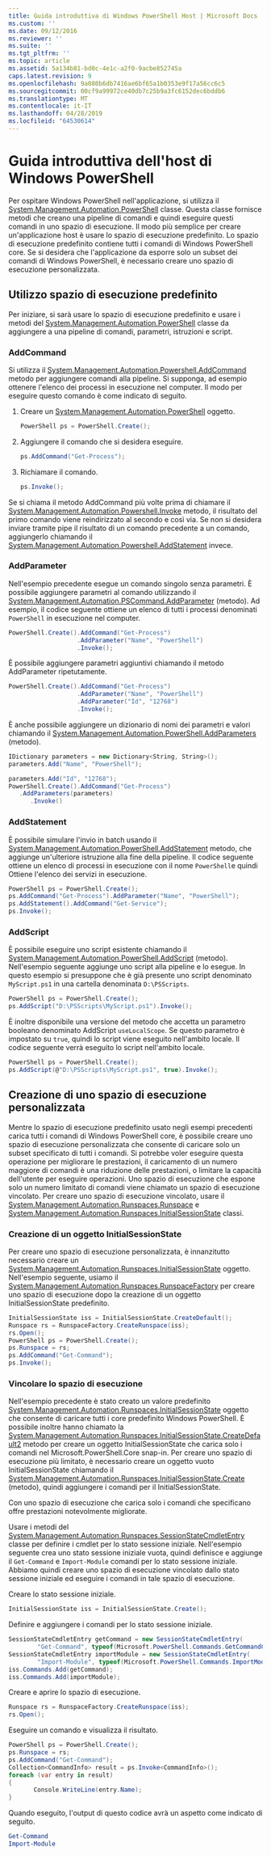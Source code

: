 ```yaml
---
title: Guida introduttiva di Windows PowerShell Host | Microsoft Docs
ms.custom: ''
ms.date: 09/12/2016
ms.reviewer: ''
ms.suite: ''
ms.tgt_pltfrm: ''
ms.topic: article
ms.assetid: 5a134b81-bd0c-4e1c-a2f0-9acbe852745a
caps.latest.revision: 9
ms.openlocfilehash: 9a080b6db7416ae6bf65a1b0353e9f17a56cc6c5
ms.sourcegitcommit: 00cf9a99972ce40db7c25b9a3fc6152dec6bddb6
ms.translationtype: MT
ms.contentlocale: it-IT
ms.lasthandoff: 04/28/2019
ms.locfileid: "64530614"
---
```

# <a name="windows-powershell-host-quickstart"></a>Guida introduttiva dell'host di Windows PowerShell

Per ospitare Windows PowerShell nell'applicazione, si utilizza il [System.Management.Automation.PowerShell](/dotnet/api/System.Management.Automation.PowerShell) classe.
Questa classe fornisce metodi che creano una pipeline di comandi e quindi eseguire questi comandi in uno spazio di esecuzione.
Il modo più semplice per creare un'applicazione host è usare lo spazio di esecuzione predefinito.
Lo spazio di esecuzione predefinito contiene tutti i comandi di Windows PowerShell core.
Se si desidera che l'applicazione da esporre solo un subset dei comandi di Windows PowerShell, è necessario creare uno spazio di esecuzione personalizzata.

## <a name="using-the-default-runspace"></a>Utilizzo spazio di esecuzione predefinito

Per iniziare, si sarà usare lo spazio di esecuzione predefinito e usare i metodi del [System.Management.Automation.PowerShell](/dotnet/api/System.Management.Automation.PowerShell) classe da aggiungere a una pipeline di comandi, parametri, istruzioni e script.

### <a name="addcommand"></a>AddCommand

Si utilizza il [System.Management.Automation.Powershell.AddCommand](/dotnet/api/System.Management.Automation.PowerShell.AddCommand) metodo per aggiungere comandi alla pipeline.
Si supponga, ad esempio ottenere l'elenco dei processi in esecuzione nel computer.
Il modo per eseguire questo comando è come indicato di seguito.

1. Creare un [System.Management.Automation.PowerShell](/dotnet/api/System.Management.Automation.PowerShell) oggetto.

   ```csharp
   PowerShell ps = PowerShell.Create();
   ```

2. Aggiungere il comando che si desidera eseguire.

   ```csharp
   ps.AddCommand("Get-Process");
   ```

3. Richiamare il comando.

   ```csharp
   ps.Invoke();
   ```

Se si chiama il metodo AddCommand più volte prima di chiamare il [System.Management.Automation.Powershell.Invoke](/dotnet/api/System.Management.Automation.PowerShell.Invoke) metodo, il risultato del primo comando viene reindirizzato al secondo e così via.
Se non si desidera inviare tramite pipe il risultato di un comando precedente a un comando, aggiungerlo chiamando il [System.Management.Automation.Powershell.AddStatement](/dotnet/api/System.Management.Automation.PowerShell.AddStatement) invece.

### <a name="addparameter"></a>AddParameter

Nell'esempio precedente esegue un comando singolo senza parametri.
È possibile aggiungere parametri al comando utilizzando il [System.Management.Automation.PSCommand.AddParameter](/dotnet/api/System.Management.Automation.PSCommand.AddParameter) (metodo).
Ad esempio, il codice seguente ottiene un elenco di tutti i processi denominati `PowerShell` in esecuzione nel computer.

```csharp
PowerShell.Create().AddCommand("Get-Process")
                   .AddParameter("Name", "PowerShell")
                   .Invoke();
```

È possibile aggiungere parametri aggiuntivi chiamando il metodo AddParameter ripetutamente.

```csharp
PowerShell.Create().AddCommand("Get-Process")
                   .AddParameter("Name", "PowerShell")
                   .AddParameter("Id", "12768")
                   .Invoke();
```

È anche possibile aggiungere un dizionario di nomi dei parametri e valori chiamando il [System.Management.Automation.PowerShell.AddParameters](/dotnet/api/System.Management.Automation.PowerShell.AddParameters) (metodo).

```csharp
IDictionary parameters = new Dictionary<String, String>();
parameters.Add("Name", "PowerShell");

parameters.Add("Id", "12768");
PowerShell.Create().AddCommand("Get-Process")
   .AddParameters(parameters)
      .Invoke()

```

### <a name="addstatement"></a>AddStatement

È possibile simulare l'invio in batch usando il [System.Management.Automation.PowerShell.AddStatement](/dotnet/api/System.Management.Automation.PowerShell.AddStatement) metodo, che aggiunge un'ulteriore istruzione alla fine della pipeline.
Il codice seguente ottiene un elenco di processi in esecuzione con il nome `PowerShell`e quindi Ottiene l'elenco dei servizi in esecuzione.

```csharp
PowerShell ps = PowerShell.Create();
ps.AddCommand("Get-Process").AddParameter("Name", "PowerShell");
ps.AddStatement().AddCommand("Get-Service");
ps.Invoke();
```

### <a name="addscript"></a>AddScript

È possibile eseguire uno script esistente chiamando il [System.Management.Automation.PowerShell.AddScript](/dotnet/api/System.Management.Automation.PowerShell.AddScript) (metodo).
Nell'esempio seguente aggiunge uno script alla pipeline e lo esegue.
In questo esempio si presuppone che è già presente uno script denominato `MyScript.ps1` in una cartella denominata `D:\PSScripts`.

```csharp
PowerShell ps = PowerShell.Create();
ps.AddScript("D:\PSScripts\MyScript.ps1").Invoke();
```

È inoltre disponibile una versione del metodo che accetta un parametro booleano denominato AddScript `useLocalScope`.
Se questo parametro è impostato su `true`, quindi lo script viene eseguito nell'ambito locale.
Il codice seguente verrà eseguito lo script nell'ambito locale.

```csharp
PowerShell ps = PowerShell.Create();
ps.AddScript(@"D:\PSScripts\MyScript.ps1", true).Invoke();
```

## <a name="creating-a-custom-runspace"></a>Creazione di uno spazio di esecuzione personalizzata

Mentre lo spazio di esecuzione predefinito usato negli esempi precedenti carica tutti i comandi di Windows PowerShell core, è possibile creare uno spazio di esecuzione personalizzata che consente di caricare solo un subset specificato di tutti i comandi.
Si potrebbe voler eseguire questa operazione per migliorare le prestazioni, il caricamento di un numero maggiore di comandi è una riduzione delle prestazioni, o limitare la capacità dell'utente per eseguire operazioni.
Uno spazio di esecuzione che espone solo un numero limitato di comandi viene chiamato un spazio di esecuzione vincolato.
Per creare uno spazio di esecuzione vincolato, usare il [System.Management.Automation.Runspaces.Runspace](/dotnet/api/System.Management.Automation.Runspaces.Runspace) e [System.Management.Automation.Runspaces.InitialSessionState](/dotnet/api/System.Management.Automation.Runspaces.InitialSessionState) classi.

### <a name="creating-an-initialsessionstate-object"></a>Creazione di un oggetto InitialSessionState

Per creare uno spazio di esecuzione personalizzata, è innanzitutto necessario creare un [System.Management.Automation.Runspaces.InitialSessionState](/dotnet/api/System.Management.Automation.Runspaces.InitialSessionState) oggetto.
Nell'esempio seguente, usiamo il [System.Management.Automation.Runspaces.RunspaceFactory](/dotnet/api/System.Management.Automation.Runspaces.RunspaceFactory) per creare uno spazio di esecuzione dopo la creazione di un oggetto InitialSessionState predefinito.

```csharp
InitialSessionState iss = InitialSessionState.CreateDefault();
Runspace rs = RunspaceFactory.CreateRunspace(iss);
rs.Open();
PowerShell ps = PowerShell.Create();
ps.Runspace = rs;
ps.AddCommand("Get-Command");
ps.Invoke();
```

### <a name="constraining-the-runspace"></a>Vincolare lo spazio di esecuzione

Nell'esempio precedente è stato creato un valore predefinito [System.Management.Automation.Runspaces.InitialSessionState](/dotnet/api/System.Management.Automation.Runspaces.InitialSessionState) oggetto che consente di caricare tutti i core predefinito Windows PowerShell.
È possibile inoltre hanno chiamato la [System.Management.Automation.Runspaces.InitialSessionState.CreateDefault2](/dotnet/api/System.Management.Automation.Runspaces.InitialSessionState.CreateDefault2) metodo per creare un oggetto InitialSessionState che carica solo i comandi nel Microsoft.PowerShell.Core snap-in.
Per creare uno spazio di esecuzione più limitato, è necessario creare un oggetto vuoto InitialSessionState chiamando il [System.Management.Automation.Runspaces.InitialSessionState.Create](/dotnet/api/System.Management.Automation.Runspaces.InitialSessionState.Create) (metodo), quindi aggiungere i comandi per il InitialSessionState.

Con uno spazio di esecuzione che carica solo i comandi che specificano offre prestazioni notevolmente migliorate.

Usare i metodi del [System.Management.Automation.Runspaces.SessionStateCmdletEntry](/dotnet/api/System.Management.Automation.Runspaces.SessionStateCmdletEntry) classe per definire i cmdlet per lo stato sessione iniziale.
Nell'esempio seguente crea uno stato sessione iniziale vuota, quindi definisce e aggiunge il `Get-Command` e `Import-Module` comandi per lo stato sessione iniziale.
Abbiamo quindi creare uno spazio di esecuzione vincolato dallo stato sessione iniziale ed eseguire i comandi in tale spazio di esecuzione.

Creare lo stato sessione iniziale.

```csharp
InitialSessionState iss = InitialSessionState.Create();
```

Definire e aggiungere i comandi per lo stato sessione iniziale.

```csharp
SessionStateCmdletEntry getCommand = new SessionStateCmdletEntry(
        "Get-Command", typeof(Microsoft.PowerShell.Commands.GetCommandCommand), "");
SessionStateCmdletEntry importModule = new SessionStateCmdletEntry(
        "Import-Module", typeof(Microsoft.PowerShell.Commands.ImportModuleCommand), "");
iss.Commands.Add(getCommand);
iss.Commands.Add(importModule);
```

Creare e aprire lo spazio di esecuzione.

```csharp
Runspace rs = RunspaceFactory.CreateRunspace(iss);
rs.Open();
```

Eseguire un comando e visualizza il risultato.

```csharp
PowerShell ps = PowerShell.Create();
ps.Runspace = rs;
ps.AddCommand("Get-Command");
Collection<CommandInfo> result = ps.Invoke<CommandInfo>();
foreach (var entry in result)
{
       Console.WriteLine(entry.Name);
}
```

Quando eseguito, l'output di questo codice avrà un aspetto come indicato di seguito.

```powershell
Get-Command
Import-Module
```
